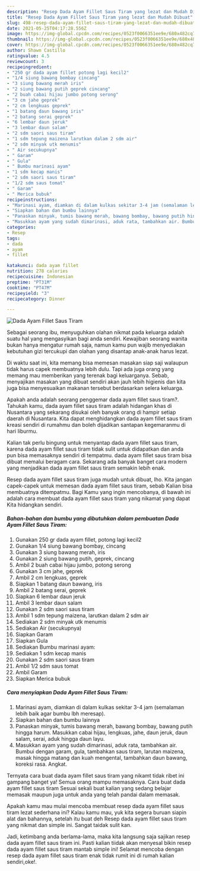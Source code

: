 ```yaml
---
description: "Resep Dada Ayam Fillet Saus Tiram yang lezat dan Mudah Dibuat"
title: "Resep Dada Ayam Fillet Saus Tiram yang lezat dan Mudah Dibuat"
slug: 498-resep-dada-ayam-fillet-saus-tiram-yang-lezat-dan-mudah-dibuat
date: 2021-05-25T04:17:28.556Z
image: https://img-global.cpcdn.com/recipes/0523f0066351ee9e/680x482cq70/dada-ayam-fillet-saus-tiram-foto-resep-utama.jpg
thumbnail: https://img-global.cpcdn.com/recipes/0523f0066351ee9e/680x482cq70/dada-ayam-fillet-saus-tiram-foto-resep-utama.jpg
cover: https://img-global.cpcdn.com/recipes/0523f0066351ee9e/680x482cq70/dada-ayam-fillet-saus-tiram-foto-resep-utama.jpg
author: Shawn Castillo
ratingvalue: 4.5
reviewcount: 3
recipeingredient:
- "250 gr dada ayam fillet potong lagi kecil2"
- "1/4 siung bawang bombay cincang"
- "3 siung bawang merah iris"
- "2 siung bawang putih geprek cincang"
- "2 buah cabai hijau jumbo potong serong"
- "3 cm jahe geprek"
- "2 cm lengkuas geprek"
- "1 batang daun bawang iris"
- "2 batang serai geprek"
- "6 lembar daun jeruk"
- "3 lembar daun salam"
- "2 sdm saori saus tiram"
- "1 sdm tepung maizena larutkan dalam 2 sdm air"
- "2 sdm minyak utk menumis"
- " Air secukupnya"
- " Garam"
- " Gula"
- " Bumbu marinasi ayam"
- "1 sdm kecap manis"
- "2 sdm saori saus tiram"
- "1/2 sdm saus tomat"
- " Garam"
- " Merica bubuk"
recipeinstructions:
- "Marinasi ayam, diamkan di dalam kulkas sekitar 3-4 jam (semalaman lebih baik agar bumbu lbh meresap)."
- "Siapkan bahan dan bumbu lainnya"
- "Panaskan minyak, tumis bawang merah, bawang bombay, bawang putih hingga harum. Masukkan cabai hijau, lengkuas, jahe, daun jeruk, daun salam, serai, aduk hingga daun layu."
- "Masukkan ayam yang sudah dimarinasi, aduk rata, tambahkan air. Bumbui dengan garam, gula, tambahkan saus tiram, larutan maizena, masak hingga matang dan kuah mengental, tambahkan daun bawang, koreksi rasa. Angkat."
categories:
- Resep
tags:
- dada
- ayam
- fillet

katakunci: dada ayam fillet 
nutrition: 278 calories
recipecuisine: Indonesian
preptime: "PT31M"
cooktime: "PT47M"
recipeyield: "3"
recipecategory: Dinner

---
```



![Dada Ayam Fillet Saus Tiram](https://img-global.cpcdn.com/recipes/0523f0066351ee9e/680x482cq70/dada-ayam-fillet-saus-tiram-foto-resep-utama.jpg)

Sebagai seorang ibu, menyuguhkan olahan nikmat pada keluarga adalah suatu hal yang mengasyikan bagi anda sendiri. Kewajiban seorang  wanita bukan hanya mengatur rumah saja, namun kamu pun wajib menyediakan kebutuhan gizi tercukupi dan olahan yang disantap anak-anak harus lezat.

Di waktu  saat ini, kita memang bisa memesan masakan siap saji walaupun tidak harus capek membuatnya lebih dulu. Tapi ada juga orang yang memang mau memberikan yang terenak bagi keluarganya. Sebab, menyajikan masakan yang dibuat sendiri akan jauh lebih higienis dan kita juga bisa menyesuaikan makanan tersebut berdasarkan selera keluarga. 



Apakah anda adalah seorang penggemar dada ayam fillet saus tiram?. Tahukah kamu, dada ayam fillet saus tiram adalah hidangan khas di Nusantara yang sekarang disukai oleh banyak orang di hampir setiap daerah di Nusantara. Kita dapat menghidangkan dada ayam fillet saus tiram kreasi sendiri di rumahmu dan boleh dijadikan santapan kegemaranmu di hari liburmu.

Kalian tak perlu bingung untuk menyantap dada ayam fillet saus tiram, karena dada ayam fillet saus tiram tidak sulit untuk didapatkan dan anda pun bisa memasaknya sendiri di tempatmu. dada ayam fillet saus tiram bisa dibuat memalui beragam cara. Sekarang ada banyak banget cara modern yang menjadikan dada ayam fillet saus tiram semakin lebih enak.

Resep dada ayam fillet saus tiram juga mudah untuk dibuat, lho. Kita jangan capek-capek untuk memesan dada ayam fillet saus tiram, sebab Kalian bisa membuatnya ditempatmu. Bagi Kamu yang ingin mencobanya, di bawah ini adalah cara membuat dada ayam fillet saus tiram yang nikamat yang dapat Kita hidangkan sendiri.

<!--inarticleads1-->

##### Bahan-bahan dan bumbu yang dibutuhkan dalam pembuatan Dada Ayam Fillet Saus Tiram:

1. Gunakan 250 gr dada ayam fillet, potong lagi kecil2
1. Gunakan 1/4 siung bawang bombay, cincang
1. Gunakan 3 siung bawang merah, iris
1. Gunakan 2 siung bawang putih, geprek, cincang
1. Ambil 2 buah cabai hijau jumbo, potong serong
1. Gunakan 3 cm jahe, geprek
1. Ambil 2 cm lengkuas, geprek
1. Siapkan 1 batang daun bawang, iris
1. Ambil 2 batang serai, geprek
1. Siapkan 6 lembar daun jeruk
1. Ambil 3 lembar daun salam
1. Gunakan 2 sdm saori saus tiram
1. Ambil 1 sdm tepung maizena, larutkan dalam 2 sdm air
1. Sediakan 2 sdm minyak utk menumis
1. Sediakan  Air (secukupnya)
1. Siapkan  Garam
1. Siapkan  Gula
1. Sediakan  Bumbu marinasi ayam:
1. Sediakan 1 sdm kecap manis
1. Gunakan 2 sdm saori saus tiram
1. Ambil 1/2 sdm saus tomat
1. Ambil  Garam
1. Siapkan  Merica bubuk




<!--inarticleads2-->

##### Cara menyiapkan Dada Ayam Fillet Saus Tiram:

1. Marinasi ayam, diamkan di dalam kulkas sekitar 3-4 jam (semalaman lebih baik agar bumbu lbh meresap).
1. Siapkan bahan dan bumbu lainnya
1. Panaskan minyak, tumis bawang merah, bawang bombay, bawang putih hingga harum. Masukkan cabai hijau, lengkuas, jahe, daun jeruk, daun salam, serai, aduk hingga daun layu.
1. Masukkan ayam yang sudah dimarinasi, aduk rata, tambahkan air. Bumbui dengan garam, gula, tambahkan saus tiram, larutan maizena, masak hingga matang dan kuah mengental, tambahkan daun bawang, koreksi rasa. Angkat.




Ternyata cara buat dada ayam fillet saus tiram yang nikamt tidak ribet ini gampang banget ya! Semua orang mampu memasaknya. Cara buat dada ayam fillet saus tiram Sesuai sekali buat kalian yang sedang belajar memasak maupun juga untuk anda yang telah pandai dalam memasak.

Apakah kamu mau mulai mencoba membuat resep dada ayam fillet saus tiram lezat sederhana ini? Kalau kamu mau, yuk kita segera buruan siapin alat dan bahannya, setelah itu buat deh Resep dada ayam fillet saus tiram yang nikmat dan simple ini. Sangat taidak sulit kan. 

Jadi, ketimbang anda berlama-lama, maka kita langsung saja sajikan resep dada ayam fillet saus tiram ini. Pasti kalian tiidak akan menyesal bikin resep dada ayam fillet saus tiram mantab simple ini! Selamat mencoba dengan resep dada ayam fillet saus tiram enak tidak rumit ini di rumah kalian sendiri,oke!.

